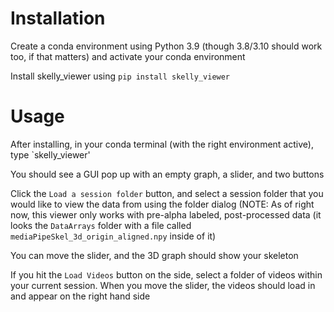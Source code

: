 # Installation

Create a conda environment using Python 3.9 (though 3.8/3.10 should work too, if that matters) and activate your conda environment 

Install skelly_viewer using `pip install skelly_viewer`

# Usage

After installing, in your conda terminal (with the right environment active), type `skelly_viewer'

You should see a GUI pop up with an empty graph, a slider, and two buttons

Click the `Load a session folder` button, and select a session folder that you would like to view the data from using the folder dialog 
(NOTE: As of right now, this viewer only works with pre-alpha labeled, post-processed data (it looks the `DataArrays` folder with a file 
called `mediaPipeSkel_3d_origin_aligned.npy` inside of it)

You can move the slider, and the 3D graph should show your skeleton

If you hit the `Load Videos` button on the side, select a folder of videos within your current session. When you move the slider, the videos
should load in and appear on the right hand side 



